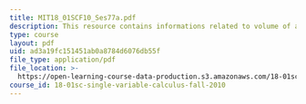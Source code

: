 ```yaml
---
title: MIT18_01SCF10_Ses77a.pdf
description: This resource contains informations related to volume of a wine glass.
type: course
layout: pdf
uid: ad3a19fc151451ab0a8784d6076db55f
file_type: application/pdf
file_location: >-
  https://open-learning-course-data-production.s3.amazonaws.com/18-01sc-single-variable-calculus-fall-2010/ad3a19fc151451ab0a8784d6076db55f_MIT18_01SCF10_Ses77a.pdf
course_id: 18-01sc-single-variable-calculus-fall-2010
---
```

